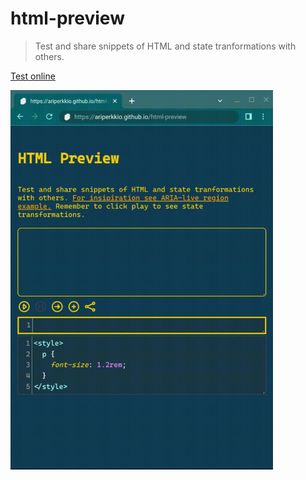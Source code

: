 # html-preview

> Test and share snippets of HTML and state tranformations with others.

[Test online](https://ariperkkio.github.io/html-preview/)

<img src="https://raw.githubusercontent.com/AriPerkkio/html-preview/HEAD/docs/demo.gif" width="420px">
